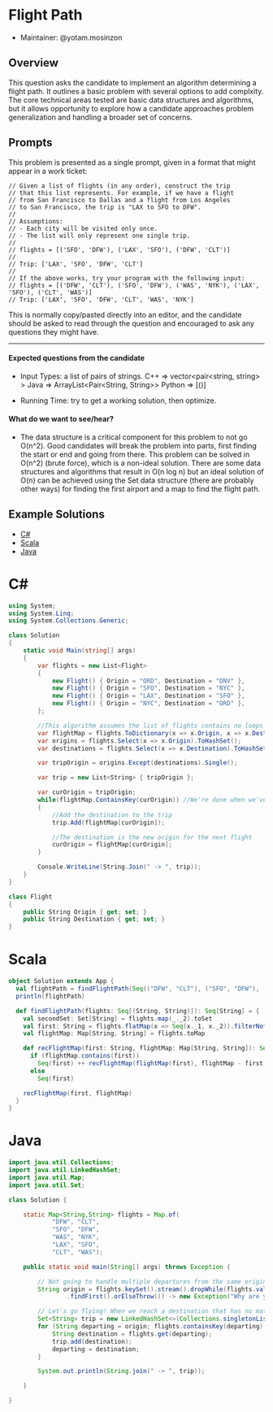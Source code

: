 # Flight Path
- Maintainer: @yotam.mosinzon

## Overview

This question asks the candidate to implement an algorithm determining a flight path. It outlines a basic problem with several options to add complxity. The core technical areas tested are basic data structures and algorithms, but it allows opportunity to explore how a candidate approaches problem generalization and handling a broader set of concerns.

## Prompts

This problem is presented as a single prompt, given in a format that might appear in a work ticket:

```
// Given a list of flights (in any order), construct the trip
// that this list represents. For example, if we have a flight
// from San Francisco to Dallas and a flight from Los Angeles
// to San Francisco, the trip is "LAX to SFO to DFW".
//
// Assumptions:
// - Each city will be visited only once.
// - The list will only represent one single trip.
//
// flights = [('SFO', 'DFW'), ('LAX', 'SFO'), ('DFW', 'CLT')]
//
// Trip: ['LAX', 'SFO', 'DFW', 'CLT']
//
// If the above works, try your program with the following input:
// flights = [('DFW', 'CLT'), ('SFO', 'DFW'), ('WAS', 'NYK'), ('LAX', 'SFO'), ('CLT', 'WAS')]
// Trip: ['LAX', 'SFO', 'DFW', 'CLT', 'WAS', 'NYK']
```

This is normally copy/pasted directly into an editor, and the candidate should be asked to read through the question and encouraged to ask any questions they might have.

----

#### Expected questions from the candidate

- Input Types: a list of pairs of strings.
    C++ => vector<pair<string, string> >
    Java => ArrayList<Pair<String, String>>
    Python => [()]

- Running Time: try to get a working solution, then optimize.

#### What do we want to see/hear?

- The data structure is a critical component for this problem to not go O(n^2). Good candidates will break the problem into parts, first finding the start or end and going from there. This problem can be solved in O(n^2) (brute force), which is a non-ideal solution. There are some data structures and algorithms that result in O(n log n) but an ideal solution of O(n) can be achieved using the Set data structure (there are probably other ways) for finding the first airport and a map to find the flight path.

## Example Solutions

- [C#](#c)
- [Scala](#scala)
- [Java](#java)

# C#

```C#
using System;
using System.Linq;
using System.Collections.Generic;

class Solution
{
    static void Main(string[] args)
    {
        var flights = new List<Flight>
        {
            new Flight() { Origin = "ORD", Destination = "DNV" },
            new Flight() { Origin = "SFO", Destination = "NYC" },
            new Flight() { Origin = "LAX", Destination = "SFO" },
            new Flight() { Origin = "NYC", Destination = "ORD" },
        };

        //This algorithm assumes the list of flights contains no loops (who flies that way?).
        var flightMap = flights.ToDictionary(x => x.Origin, x => x.Destination);
        var origins = flights.Select(x => x.Origin).ToHashSet();
        var destinations = flights.Select(x => x.Destination).ToHashSet();

        var tripOrigin = origins.Except(destinations).Single();

        var trip = new List<String> { tripOrigin };

        var curOrigin = tripOrigin;
        while(flightMap.ContainsKey(curOrigin)) //We're done when we've got no where left to go
        {
            //Add the destination to the trip
            trip.Add(flightMap[curOrigin]);

            //The destination is the new origin for the next flight
            curOrigin = flightMap[curOrigin];
        }

        Console.WriteLine(String.Join(" -> ", trip));
    }
}

class Flight
{
    public String Origin { get; set; }
    public String Destination { get; set; }
}
```

# Scala

```Scala
object Solution extends App {
  val flightPath = findFlightPath(Seq(("DFW", "CLT"), ("SFO", "DFW"), ("WAS", "NYK"), ("LAX", "SFO"), ("CLT", "WAS")))
  println(flightPath)

  def findFlightPath(flights: Seq[(String, String)]): Seq[String] = {
    val secondSet: Set[String] = flights.map(_._2).toSet
    val first: String = flights.flatMap(x => Seq(x._1, x._2)).filterNot(secondSet.contains).head
    val flightMap: Map[String, String] = flights.toMap

    def recFlightMap(first: String, flightMap: Map[String, String]): Seq[String] =
      if (flightMap.contains(first))
        Seq(first) ++ recFlightMap(flightMap(first), flightMap - first)
      else
        Seq(first)

    recFlightMap(first, flightMap)
  }
}
```

# Java

```Java
import java.util.Collections;
import java.util.LinkedHashSet;
import java.util.Map;
import java.util.Set;

class Solution {

    static Map<String,String> flights = Map.of(
            "DFW", "CLT",
            "SFO", "DFW",
            "WAS", "NYK",
            "LAX", "SFO",
            "CLT", "WAS");

    public static void main(String[] args) throws Exception {

        // Not going to handle multiple departures from the same origin well.
        String origin = flights.keySet().stream().dropWhile(flights.values()::contains)
                .findFirst().orElseThrow(() -> new Exception("Why are you flying in circles?"));

        // Let's go flying! When we reach a destination that has no matching departure, we've arrived.
        Set<String> trip = new LinkedHashSet<>(Collections.singletonList(origin));
        for (String departing = origin; flights.containsKey(departing); ) {
            String destination = flights.get(departing);
            trip.add(destination);
            departing = destination;
        }

        System.out.println(String.join(" -> ", trip));

    }

}
```
